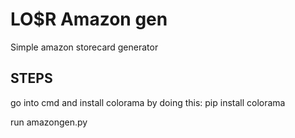 # LO$R Amazon gen
Simple amazon storecard generator

## STEPS

go into cmd and install colorama by doing this:
  pip install colorama
 
 run amazongen.py
